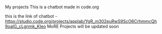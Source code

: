 My projects
This is a chatbot made in code.org

this is the link of chatbot - https://studio.code.org/projects/applab/YgR_m302euRwS9ScO6CrhmmcQh9oaIG_cLgnmk_KIeo
MoRE Projects will be updated soon

